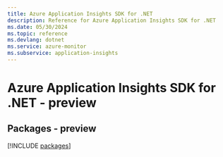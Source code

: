 ```yaml
---
title: Azure Application Insights SDK for .NET
description: Reference for Azure Application Insights SDK for .NET
ms.date: 05/30/2024
ms.topic: reference
ms.devlang: dotnet
ms.service: azure-monitor
ms.subservice: application-insights
---
```

# Azure Application Insights SDK for .NET - preview
## Packages - preview
[!INCLUDE [packages](application-insights-index.md)]